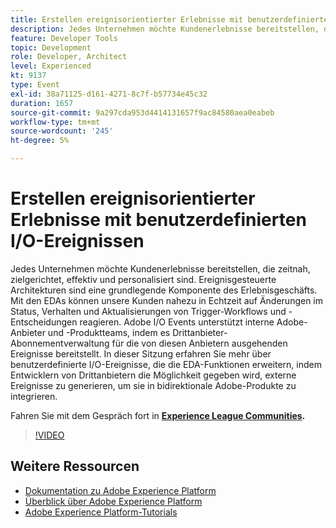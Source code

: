 ```yaml
---
title: Erstellen ereignisorientierter Erlebnisse mit benutzerdefinierten I/O-Ereignissen
description: Jedes Unternehmen möchte Kundenerlebnisse bereitstellen, die zeitnah, zielgerichtet, effektiv und personalisiert sind. Ereignisgesteuerte Architekturen sind eine grundlegende Komponente des Erlebnisgeschäfts. Mit den EDAs können unsere Kunden nahezu in Echtzeit auf Änderungen im Status, Verhalten und Aktualisierungen von Trigger-Workflows und -Entscheidungen reagieren. Adobe I/O Events unterstützt interne Adobe-Anbieter und -Produktteams, indem es Drittanbieter-Abonnementverwaltung für die von diesen Anbietern ausgehenden Ereignisse bereitstellt. In dieser Sitzung erfahren Sie mehr über benutzerdefinierte I/O-Ereignisse, die die EDA-Funktionen erweitern, indem Entwicklern von Drittanbietern die Möglichkeit gegeben wird, externe Ereignisse zu generieren, um sie in bidirektionale Adobe-Produkte zu integrieren.
feature: Developer Tools
topic: Development
role: Developer, Architect
level: Experienced
kt: 9137
type: Event
exl-id: 38a71125-d161-4271-8c7f-b57734e45c32
duration: 1657
source-git-commit: 9a297cda953d4414131657f9ac84580aea0eabeb
workflow-type: tm+mt
source-wordcount: '245'
ht-degree: 5%

---
```


# Erstellen ereignisorientierter Erlebnisse mit benutzerdefinierten I/O-Ereignissen

Jedes Unternehmen möchte Kundenerlebnisse bereitstellen, die zeitnah, zielgerichtet, effektiv und personalisiert sind. Ereignisgesteuerte Architekturen sind eine grundlegende Komponente des Erlebnisgeschäfts. Mit den EDAs können unsere Kunden nahezu in Echtzeit auf Änderungen im Status, Verhalten und Aktualisierungen von Trigger-Workflows und -Entscheidungen reagieren. Adobe I/O Events unterstützt interne Adobe-Anbieter und -Produktteams, indem es Drittanbieter-Abonnementverwaltung für die von diesen Anbietern ausgehenden Ereignisse bereitstellt. In dieser Sitzung erfahren Sie mehr über benutzerdefinierte I/O-Ereignisse, die die EDA-Funktionen erweitern, indem Entwicklern von Drittanbietern die Möglichkeit gegeben wird, externe Ereignisse zu generieren, um sie in bidirektionale Adobe-Produkte zu integrieren.

Fahren Sie mit dem Gespräch fort in **[Experience League Communities](https://adobe.ly/3kXfjdx).**

>[!VIDEO](https://video.tv.adobe.com/v/337616/?quality=12&learn=on&hidetitle=true)

## Weitere Ressourcen

- [Dokumentation zu Adobe Experience Platform](https://experienceleague.adobe.com/docs/experience-platform.html?lang=de)
- [Überblick über Adobe Experience Platform](https://experienceleague.adobe.com/docs/experience-platform/landing/home.html?lang=de)
- [Adobe Experience Platform-Tutorials](https://experienceleague.adobe.com/docs/platform-learn/tutorials/overview.html?lang=de)
